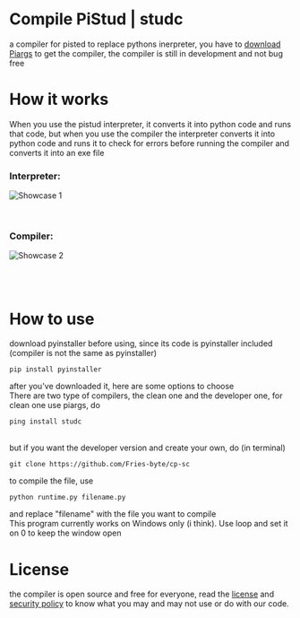 # Compile PiStud | studc
a compiler for pisted to replace pythons inerpreter, you have to [download Piargs](https://github.com/Fries-byte/pistud/raw/refs/heads/main/exe/piargs.exe) to get the compiler, the compiler is still in development and not bug free

# How it works
When you use the pistud interpreter, it converts it into python code and runs that code, but when you use the compiler the interpreter converts it into python code and runs it to check for errors before running the compiler and converts it into an exe file <br>

### Interpreter:
![Showcase 1](https://github.com/user-attachments/assets/2e8832db-f59b-46ea-b55f-d3bea6e14346)

<br>

### Compiler:
![Showcase 2](https://github.com/user-attachments/assets/8057f4f6-4d93-4e8f-b174-0263496f4083)

<br><br>
# How to use
download pyinstaller before using, since its code is pyinstaller included (compiler is not the same as pyinstaller)
```
pip install pyinstaller
```
after you've downloaded it, here are some options to choose <br>
There are two type of compilers, the clean one and the developer one, for clean one use piargs, do 
```
ping install studc
```
<br>
but if you want the developer version and create your own, do (in terminal)

```
git clone https://github.com/Fries-byte/cp-sc
```

to compile the file, use 
```
python runtime.py filename.py
```
and replace "filename" with the file you want to compile
<br>
This program currently works on Windows only (i think).
Use loop and set it on 0 to keep the window open

# License
the compiler is open source and free for everyone, read the [license](https://github.com/fries-byte/pistud?tab=License-1-ov-file) and [security policy](https://github.com/fries-byte/pistud?tab=security-ov-file) to know what you may and may not use or do with our code.

